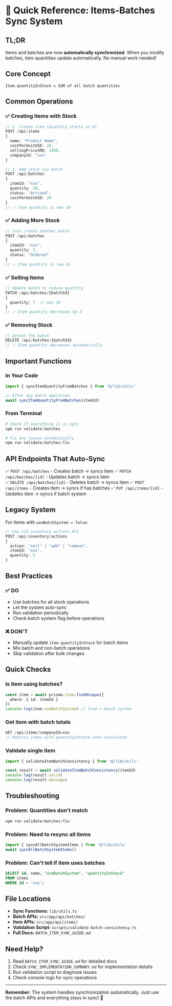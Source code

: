 # 🚀 Quick Reference: Items-Batches Sync System

## TL;DR
Items and batches are now **automatically synchronized**. When you modify batches, item quantities update automatically. No manual work needed!

## Core Concept
```
Item.quantityInStock = SUM of all batch quantities
```

## Common Operations

### ✅ Creating Items with Stock
```typescript
// 1. Create item (quantity starts at 0)
POST /api/items
{
  name: "Product Name",
  costPerUnitUSD: 20,
  sellingPriceSRD: 1400,
  companyId: "xxx"
}

// 2. Add stock via batch
POST /api/batches
{
  itemId: "xxx",
  quantity: 10,
  status: "Arrived",
  costPerUnitUSD: 20
}
// ✅ Item quantity is now 10
```

### ✅ Adding More Stock
```typescript
// Just create another batch
POST /api/batches
{
  itemId: "xxx",
  quantity: 5,
  status: "Ordered"
}
// ✅ Item quantity is now 15
```

### ✅ Selling Items
```typescript
// Update batch to reduce quantity
PATCH /api/batches/{batchId}
{
  quantity: 7  // was 10
}
// ✅ Item quantity decreases by 3
```

### ✅ Removing Stock
```typescript
// Delete the batch
DELETE /api/batches/{batchId}
// ✅ Item quantity decreases automatically
```

## Important Functions

### In Your Code
```typescript
import { syncItemQuantityFromBatches } from '@/lib/utils'

// After any batch operation
await syncItemQuantityFromBatches(itemId)
```

### From Terminal
```bash
# Check if everything is in sync
npm run validate:batches

# Fix any issues automatically
npm run validate:batches:fix
```

## API Endpoints That Auto-Sync

✅ `POST /api/batches` - Creates batch → syncs item
✅ `PATCH /api/batches/[id]` - Updates batch → syncs item  
✅ `DELETE /api/batches/[id]` - Deletes batch → syncs item
✅ `POST /api/items` - Creates item → syncs if has batches
✅ `PUT /api/items/[id]` - Updates item → syncs if batch system

## Legacy System

For items with `useBatchSystem = false`:
```typescript
// Use old inventory actions API
POST /api/inventory/actions
{
  action: "sell" | "add" | "remove",
  itemId: "xxx",
  quantity: 5
}
```

## Best Practices

### ✅ DO
- Use batches for all stock operations
- Let the system auto-sync
- Run validation periodically
- Check batch system flag before operations

### ❌ DON'T  
- Manually update `item.quantityInStock` for batch items
- Mix batch and non-batch operations
- Skip validation after bulk changes

## Quick Checks

### Is item using batches?
```typescript
const item = await prisma.item.findUnique({
  where: { id: itemId }
})
console.log(item.useBatchSystem) // true = batch system
```

### Get item with batch totals
```typescript
GET /api/items?companyId=xxx
// Returns items with quantityInStock auto-calculated
```

### Validate single item
```typescript
import { validateItemBatchConsistency } from '@/lib/utils'

const result = await validateItemBatchConsistency(itemId)
console.log(result.valid)
console.log(result.message)
```

## Troubleshooting

### Problem: Quantities don't match
```bash
npm run validate:batches:fix
```

### Problem: Need to resync all items
```typescript
import { syncAllBatchSystemItems } from '@/lib/utils'
await syncAllBatchSystemItems()
```

### Problem: Can't tell if item uses batches
```sql
SELECT id, name, "useBatchSystem", "quantityInStock" 
FROM items 
WHERE id = 'xxx';
```

## File Locations

- **Sync Functions:** `lib/utils.ts`
- **Batch APIs:** `src/app/api/batches/`
- **Item APIs:** `src/app/api/items/`
- **Validation Script:** `scripts/validate-batch-consistency.ts`
- **Full Docs:** `BATCH_ITEM_SYNC_GUIDE.md`

## Need Help?

1. Read `BATCH_ITEM_SYNC_GUIDE.md` for detailed docs
2. Check `SYNC_IMPLEMENTATION_SUMMARY.md` for implementation details
3. Run validation script to diagnose issues
4. Check console logs for sync operations

---

**Remember:** The system handles synchronization automatically. Just use the batch APIs and everything stays in sync! 🎉
